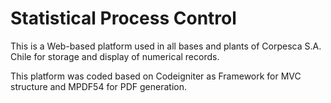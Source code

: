 # Statistical Process Control

This is a Web-based platform used in all bases and plants of Corpesca S.A. Chile for storage and display of numerical records.

This platform was coded based on Codeigniter as Framework for MVC structure and MPDF54 for PDF generation.
